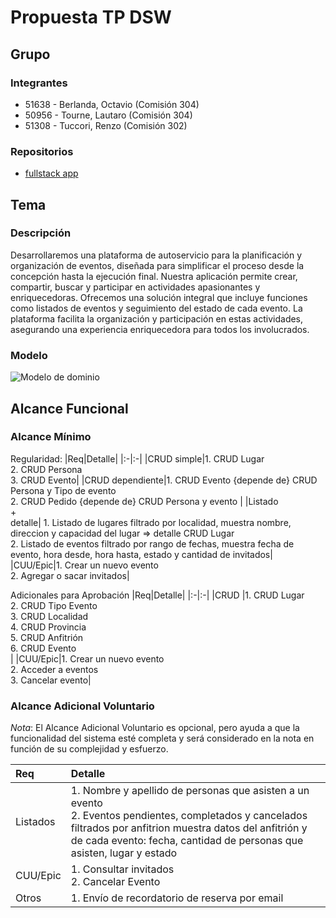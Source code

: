 # Propuesta TP DSW

## Grupo
### Integrantes
* 51638 - Berlanda, Octavio (Comisión 304)
* 50956 - Tourne, Lautaro (Comisión 304)
* 51308 - Tuccori, Renzo (Comisión 302)

### Repositorios
* [fullstack app](https://github.com/RenTuccori/Trabajo-Dsw)

## Tema
### Descripción
Desarrollaremos una plataforma de autoservicio para la planificación y organización de eventos, diseñada para simplificar el proceso desde la concepción hasta la ejecución final. Nuestra aplicación permite crear, compartir, buscar y participar en actividades apasionantes y enriquecedoras. Ofrecemos una solución integral que incluye funciones como listados de eventos y seguimiento del estado de cada evento. La plataforma facilita la organización y participación en estas actividades, asegurando una experiencia enriquecedora para todos los involucrados.

### Modelo
![Modelo de dominio]((https://drive.google.com/file/d/1XoyyE_ARHMzhMTNvcvJKijmMCxmdIMCr/view?usp=sharing))

## Alcance Funcional 

### Alcance Mínimo

Regularidad:
|Req|Detalle|
|:-|:-|
|CRUD simple|1. CRUD Lugar<br>2. CRUD Persona<br>3. CRUD Evento|
|CRUD dependiente|1. CRUD Evento {depende de} CRUD Persona y Tipo de evento<br>2. CRUD Pedido {depende de} CRUD Persona y evento |
|Listado<br>+<br>detalle| 1. Listado de lugares filtrado por localidad, muestra nombre, direccion y capacidad del lugar => detalle CRUD Lugar<br> 2. Listado de eventos filtrado por rango de fechas, muestra fecha de evento, hora desde, hora hasta, estado y cantidad de invitados|
|CUU/Epic|1. Crear un nuevo evento<br>2. Agregar o sacar invitados|


Adicionales para Aprobación
|Req|Detalle|
|:-|:-|
|CRUD |1. CRUD Lugar<br>2. CRUD Tipo Evento<br>3. CRUD Localidad<br>4. CRUD Provincia<br>5. CRUD Anfitrión<br>6. CRUD Evento<br>|
|CUU/Epic|1. Crear un nuevo evento<br>2. Acceder a eventos<br>3. Cancelar evento|


### Alcance Adicional Voluntario

*Nota*: El Alcance Adicional Voluntario es opcional, pero ayuda a que la funcionalidad del sistema esté completa y será considerado en la nota en función de su complejidad y esfuerzo.

|Req|Detalle|
|:-|:-|
|Listados |1. Nombre y apellido de personas que asisten a un evento <br>2. Eventos pendientes, completados y cancelados filtrados por anfitrion muestra datos del anfitrión y de cada evento: fecha, cantidad de personas que asisten, lugar y estado |
|CUU/Epic|1. Consultar invitados <br>2. Cancelar Evento|
|Otros|1. Envío de recordatorio de reserva por email|

